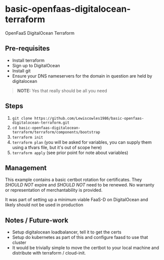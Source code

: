 # basic-openfaas-digitalocean-terraform
OpenFaaS DigitalOcean Terraform

## Pre-requisites

* Install terraform
* Sign up to DigitalOcean
* Install git
* Ensure your DNS nameservers for the domain in question are held by digitalocean

> **NOTE:** Yes that really should be all you need

## Steps

1. `git clone https://github.com/Lewiscowles1986/basic-openfaas-digitalocean-terraform.git`
2. `cd basic-openfaas-digitalocean-terraform/terraform/components/bootstrap`
3. `terraform init`
4. `terraform plan` (you will be asked for variables, you can supply them using a tfvars file, but it's out of scope here)
5. `terraform apply` (see prior point for note about variables)

## Management

This example contains a basic certbot rotation for certificates.
They *SHOULD NOT* expire and *SHOULD NOT* need to be renewed. No warranty or representation of merchantability is provided.

It was part of setting up a minimum viable FaaS-D on DigitalOcean and likely should not be used in production

## Notes / Future-work

* Setup digitalocean loadbalancer, tell it to get the certs
* Setup do kubernetes as part of this and configure faasd to use that cluster
* It would be trivially simple to move the certbot to your local machine and distribute with terraform / cloud-init.
